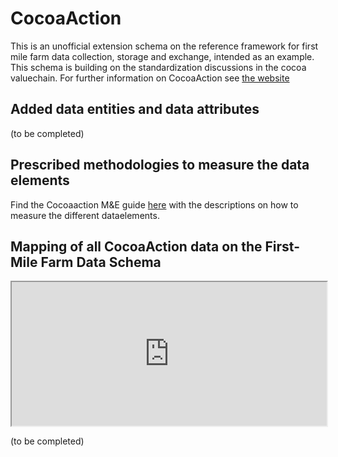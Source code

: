 # CocoaAction

This is an unofficial extension schema on the reference framework for first mile farm data collection, storage and exchange, intended as an example. This schema is building on the standardization discussions in the cocoa valuechain. For further information on CocoaAction see [the website](http://www.worldcocoafoundation.org/about-wcf/cocoaaction/)  

## Added data entities and data attributes

<script src="../../_static/docson/widget.js" data-schema="../../extensions/cocoaaction/cocoaaction.json"></script>

(to be completed)

## Prescribed methodologies to measure the data elements

Find the Cocoaaction M&E guide [here](http://www.worldcocoafoundation.org/wp-content/uploads/20160427-HR_CocoaAction-MandE-Guide-1.pdf) with the descriptions on how to measure the different dataelements.

## Mapping of all CocoaAction data on the First-Mile Farm Data Schema

<html>
<iframe  src="https://docs.google.com/spreadsheets/d/e/2PACX-1vSk98_vP9-pFtRQb74nlFGS4YMn0NN3gKy-CLtwgSfh8O2ijKaGdH8-rAV6JR1kSkdYLtm7WfeWMNDZ/pubhtml" height="230" width="100%" ></iframe>
</html>

(to be completed)
